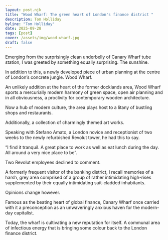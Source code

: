 ```yaml
---
layout: post.njk
title: "Wood Wharf: The green heart of London's finance district "
description: Tom Holliday
byline: "Tom Holliday"
date: 2025-09-28
tags: [post]
cover: /assets/img/wood-wharf.jpg
draft: false
---
```

Emerging from the surprisingly clean underbelly of Canary Wharf tube station, I was
greeted by something equally surprising. The sunshine. 

In addition to this, a newly developed piece of urban planning at the centre of
London’s concrete jungle. Wood Wharf. 

An unlikely addition at the heart of the former docklands area, Wood Wharf sports
a mercurially modern harmony of green space, open air planning and in all
obviousness, a proclivity for contemporary wooden architecture. 

Now a hub of modern culture, the area plays host to a litany of bustling shops and
restaurants. 

Additionally, a collection of charmingly themed art works. 

Speaking with Stefano Amato, a London novice and receptionist of two weeks to the newly
refurbished Revolut tower, he had this to say. 

“I find it tranquil. A great place to work as well as eat lunch during the day.
All around a very nice place to be”. 

Two Revolut employees declined to comment. 

A formerly frequent visitor of the banking district, I recall memories of a
harsh, grey area comprised of a group of rather intimidating high-rises
supplemented by their equally intimidating suit-cladded inhabitants. 

Opinions change however. 

Famous as the beating heart of global finance, Canary Wharf once carried with it a
preconception as an unwaveringly anxious haven for the modern-day capitalist. 

Today, the wharf is cultivating a new reputation for itself. A communal area of
infectious energy that is bringing some colour back to the London finance
district.
